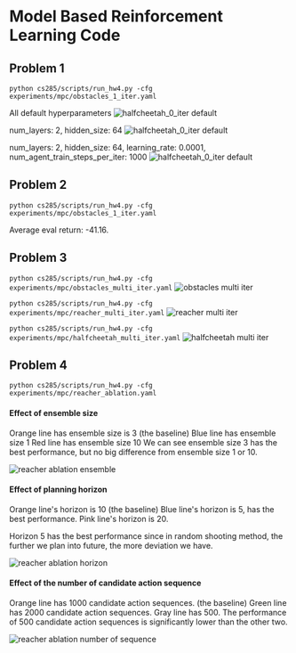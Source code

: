

# Model Based Reinforcement Learning Code

## Problem 1
`python cs285/scripts/run_hw4.py -cfg experiments/mpc/obstacles_1_iter.yaml`

All default hyperparameters
![halfcheetah_0_iter default](https://github.com/wuwowuyi/Berkeley-CS285-Deep-Reinforcement-Learning/blob/learning/hw4/data/cheetah-cs285-v0_cheetah_0iter_l1_h32_mpcrandom_horizon10_actionseq1000_02-11-2023_16-48-34/itr_0_loss_curve.png)

num_layers: 2, hidden_size: 64
![halfcheetah_0_iter default](https://github.com/wuwowuyi/Berkeley-CS285-Deep-Reinforcement-Learning/blob/learning/hw4/data/cheetah-cs285-v0_cheetah_0iter_l2_h64_mpcrandom_horizon10_actionseq1000_02-11-2023_20-22-07/itr_0_loss_curve.png)

num_layers: 2, hidden_size: 64, learning_rate: 0.0001, num_agent_train_steps_per_iter: 1000
![halfcheetah_0_iter default](https://github.com/wuwowuyi/Berkeley-CS285-Deep-Reinforcement-Learning/blob/learning/hw4/data/cheetah-cs285-v0_cheetah_0iter_l2_h64_mpcrandom_horizon10_actionseq1000_02-11-2023_20-22-07/itr_0_loss_curve.png)

## Problem 2
`python cs285/scripts/run_hw4.py -cfg experiments/mpc/obstacles_1_iter.yaml`

Average eval return: -41.16.

## Problem 3

`python cs285/scripts/run_hw4.py -cfg experiments/mpc/obstacles_multi_iter.yaml`
![obstacles multi iter](https://github.com/wuwowuyi/Berkeley-CS285-Deep-Reinforcement-Learning/blob/learning/hw4/result_plots/obstacles_multi_iter.png)

`python cs285/scripts/run_hw4.py -cfg experiments/mpc/reacher_multi_iter.yaml`
![reacher multi iter](https://github.com/wuwowuyi/Berkeley-CS285-Deep-Reinforcement-Learning/blob/learning/hw4/result_plots/reacher_multi_iter.png)

`python cs285/scripts/run_hw4.py -cfg experiments/mpc/halfcheetah_multi_iter.yaml`
![halfcheetah multi iter](https://github.com/wuwowuyi/Berkeley-CS285-Deep-Reinforcement-Learning/blob/learning/hw4/result_plots/cheetah_multi_iter.png)

## Problem 4
`python cs285/scripts/run_hw4.py -cfg experiments/mpc/reacher_ablation.yaml`

#### Effect of ensemble size
Orange line has ensemble size is 3 (the baseline)
Blue line has ensemble size 1
Red line has ensemble size 10
We can see ensemble size 3 has the best performance, but no big difference from ensemble size 1 or 10.

![reacher ablation ensemble](https://github.com/wuwowuyi/Berkeley-CS285-Deep-Reinforcement-Learning/blob/learning/hw4/result_plots/reacher_ablation_ensemble.png)

#### Effect of planning horizon
Orange line's horizon is 10 (the baseline)
Blue line's horizon is 5, has the best performance.
Pink line's horizon is 20.

Horizon 5 has the best performance since in random shooting method, the further we plan into future, the more deviation we have.

![reacher ablation horizon](https://github.com/wuwowuyi/Berkeley-CS285-Deep-Reinforcement-Learning/blob/learning/hw4/result_plots/reacher_ablation_horizon.png)

#### Effect of the number of candidate action sequence

Orange line has 1000 candidate action sequences. (the baseline)
Green line has 2000 candidate action sequences.
Gray line has 500.
The performance of 500 candidate action sequences is significantly lower than the other two. 

![reacher ablation number of sequence](https://github.com/wuwowuyi/Berkeley-CS285-Deep-Reinforcement-Learning/blob/learning/hw4/result_plots/reacher_ablation_num_seq.png)


